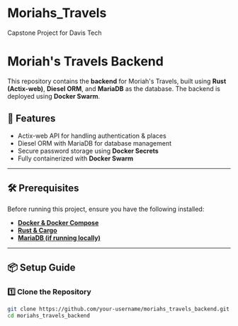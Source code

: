 # Moriahs_Travels
Capstone Project for Davis Tech

# Moriah's Travels Backend

This repository contains the **backend** for Moriah's Travels, built using **Rust (Actix-web)**, **Diesel ORM**, and **MariaDB** as the database. The backend is deployed using **Docker Swarm**.

## 🚀 Features
- Actix-web API for handling authentication & places
- Diesel ORM with MariaDB for database management
- Secure password storage using **Docker Secrets**
- Fully containerized with **Docker Swarm**

---

## 🛠 **Prerequisites**
Before running this project, ensure you have the following installed:

- **[Docker & Docker Compose](https://docs.docker.com/get-docker/)**
- **[Rust & Cargo](https://www.rust-lang.org/tools/install)**
- **[MariaDB (if running locally)](https://mariadb.org/download/)**

---

## 📦 **Setup Guide**

### 1️⃣ **Clone the Repository**
```sh
git clone https://github.com/your-username/moriahs_travels_backend.git
cd moriahs_travels_backend
